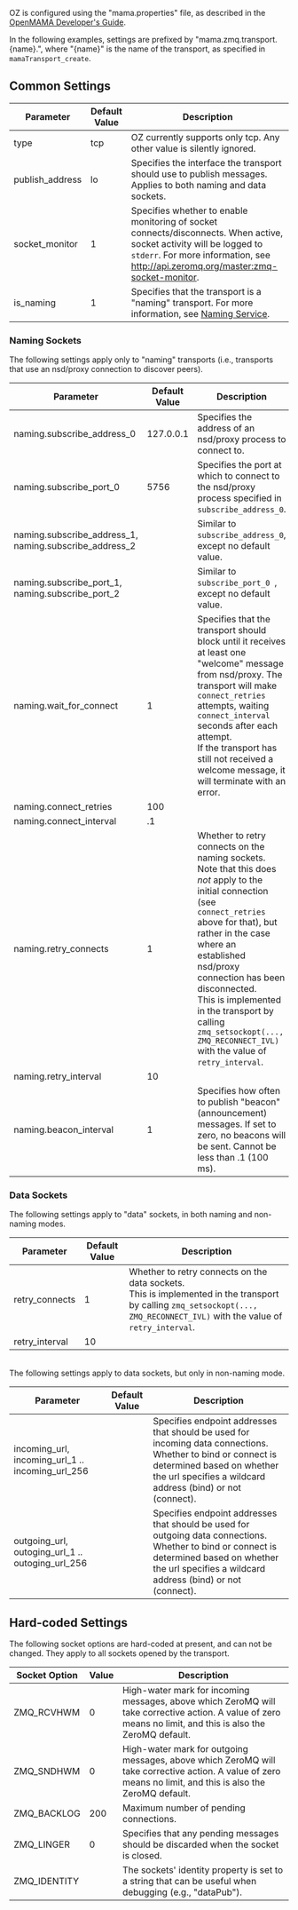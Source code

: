 OZ is configured using the "mama.properties" file, as described in the [OpenMAMA Developer's Guide](http://www.openmama.org/sites/default/files/OpenMAMA%20Developer%27s%20Guide%20C.pdf). 

In the following examples, settings are prefixed by "mama.zmq.transport.{name}.", where "{name}" is the name of the transport, as specified in `mamaTransport_create`.

## Common Settings

Parameter | Default Value | Description
-------- | -------- | ---------- 
type|tcp|OZ currently supports only tcp.  Any other value is silently ignored.
publish_address|lo|Specifies the interface the transport should use to publish messages.  Applies to both naming and data sockets.
socket_monitor|1|Specifies whether to enable monitoring of socket connects/disconnects.  When active, socket activity will be logged to `stderr`.  For more information, see <http://api.zeromq.org/master:zmq-socket-monitor>.
is_naming|1|Specifies that the transport is a "naming" transport.  For more information, see [Naming Service](Naming_Service).


### Naming Sockets
The following settings apply only to "naming" transports (i.e., transports that use an nsd/proxy connection to discover peers).

Parameter | Default Value | Description
-------- | -------- | ----------
naming.subscribe_address_0 | 127.0.0.1 | Specifies the address of an nsd/proxy process to connect to.
naming.subscribe_port_0 | 5756 | Specifies the port at which to connect to the nsd/proxy process specified in `subscribe_address_0`.
naming.subscribe_address_1, naming.subscribe_address_2 |  | Similar to `subscribe_address_0`, except no default value.
naming.subscribe_port_1, naming.subscribe_port_2 | | Similar to `subscribe_port_0 `, except no default value.
naming.wait_for_connect|1|Specifies that the transport should block until it receives at least one "welcome" message from nsd/proxy. The transport will make `connect_retries` attempts, waiting `connect_interval` seconds after each attempt.  <br>If the transport has still not received a welcome message, it will terminate with an error. 
naming.connect_retries|100||
naming.connect_interval|.1| 
naming.retry_connects|1|Whether to retry connects on the naming sockets. <br>Note that this does *not* apply to the initial connection (see `connect_retries` above for that), but rather in the case where an established nsd/proxy connection has been disconnected.  <br>This is implemented in the transport by calling  `zmq_setsockopt(..., ZMQ_RECONNECT_IVL)` with the value of `retry_interval`.
naming.retry_interval|10| 
naming.beacon_interval|1|Specifies how often to publish "beacon" (announcement) messages.  If set to zero, no beacons will be sent.  Cannot be less than .1 (100 ms).

### Data Sockets

The following settings apply to "data" sockets, in both naming and non-naming modes.

Parameter | Default Value | Description
-------- | -------- | ---------- 
retry_connects|1|Whether to retry connects on the data sockets.<br>This is implemented in the transport by calling  `zmq_setsockopt(..., ZMQ_RECONNECT_IVL)` with the value of `retry_interval`.
retry_interval|10| 

<br>
The following settings apply to data sockets, but only in non-naming mode.

Parameter | Default Value | Description
-------- | -------- | ---------- 
incoming_url, incoming_url_1 .. incoming_url_256||Specifies endpoint addresses that should be used for incoming data connections.  Whether to bind or connect is determined based on whether the url specifies a wildcard address (bind) or not (connect).  
outgoing_url, outoging_url_1 .. outoging_url_256||Specifies endpoint addresses that should be used for outgoing data connections.  Whether to bind or connect is determined based on whether the url specifies a wildcard address (bind) or not (connect).  

## Hard-coded Settings
The following socket options are hard-coded at present, and can not be changed.  They apply to all sockets opened by the transport.

Socket Option | Value | Description
-----| ---- | ----
ZMQ_RCVHWM | 0 | High-water mark for incoming messages, above which ZeroMQ will take corrective action.  A value of zero means no limit, and this is also the ZeroMQ default.
ZMQ_SNDHWM | 0 | High-water mark for outgoing messages, above which ZeroMQ will take corrective action.  A value of zero means no limit, and this is also the ZeroMQ default.
ZMQ_BACKLOG | 200 | Maximum number of pending connections.
ZMQ_LINGER | 0 | Specifies that any pending messages should be discarded when the socket is closed.  
ZMQ_IDENTITY | | The sockets' identity property is set to a string that can be useful when debugging (e.g., "dataPub").
 
 

